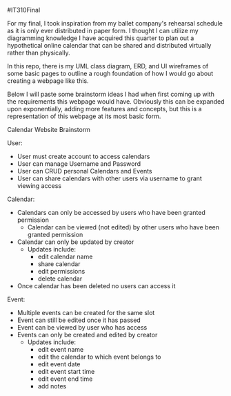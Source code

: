 #IT310Final

For my final, I took inspiration from my ballet company's rehearsal schedule as it is only ever distributed in paper form. I thought I can utilize my diagramming knowledge I have acquired this quarter to plan out a hypothetical online calendar that can be shared and distributed virtually rather than physically. 


In this repo, there is my UML class diagram, ERD, and UI wireframes of some basic pages to outline a rough foundation of how I would go about creating a webpage like this.


Below I will paste some brainstorm ideas I had when first coming up with the requirements this webpage would have. Obviously this can be expanded upon exponentially, adding more features and concepts, but this is a representation of this webpage at its most basic form.


Calendar Website Brainstorm


User:
- User must create account to access calendars
- User can manage Username and Password
- User can CRUD personal Calendars and Events
- User can share calendars with other users via username to grant viewing access


Calendar:
- Calendars can only be accessed by users who have been granted permission
    - Calendar can be viewed (not edited) by other users who have been granted permission
- Calendar can only be updated by creator
    - Updates include:
        - edit calendar name
        - share calendar
        - edit permissions
        - delete calendar
- Once calendar has been deleted no users can access it


Event:
- Multiple events can be created for the same slot
- Event can still be edited once it has passed
- Event can be viewed by user who has access
- Events can only be created and edited by creator
   - Updates include:
       - edit event name
       - edit the calendar to which event belongs to
       - edit event date
       - edit event start time
       - edit event end time
       - add notes

